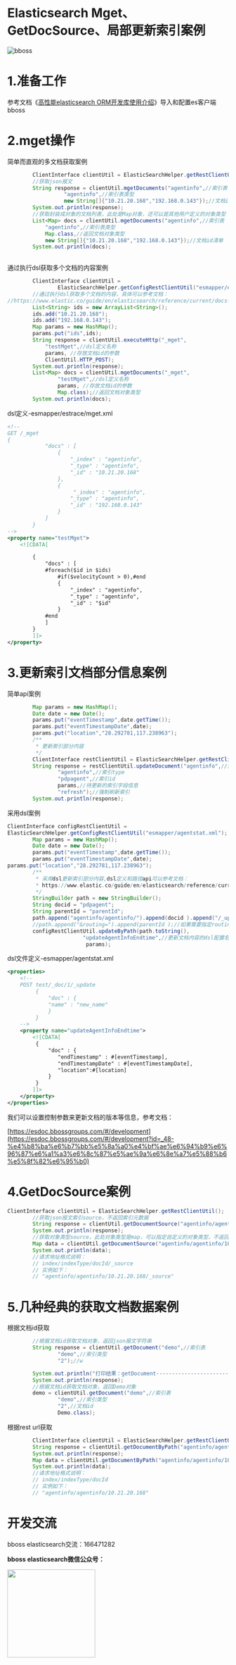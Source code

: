# Elasticsearch Mget、GetDocSource、局部更新索引案例

![bboss](https://static.oschina.net/uploads/user/47/94045_50.jpg?t=1386945037000)

 

# 1.准备工作

参考文档《[高性能elasticsearch ORM开发库使用介绍](development.md)》导入和配置es客户端bboss



# 2.mget操作

简单而直观的多文档获取案例

```java
		ClientInterface clientUtil = ElasticSearchHelper.getRestClientUtil();
		//获取json报文
		String response = clientUtil.mgetDocuments("agentinfo",//索引表
				  "agentinfo",//索引表类型
				  new String[]{"10.21.20.168","192.168.0.143"});//文档id清单
		System.out.println(response);
		//获取封装成对象的文档列表，此处是Map对象，还可以是其他用户定义的对象类型
		List<Map> docs = clientUtil.mgetDocuments("agentinfo",//索引表
			"agentinfo",//索引表类型
			Map.class,//返回文档对象类型
			new String[]{"10.21.20.168","192.168.0.143"});//文档id清单
		System.out.println(docs);
	 
```

通过执行dsl获取多个文档的内容案例

```java
        ClientInterface clientUtil = 
                ElasticSearchHelper.getConfigRestClientUtil("esmapper/estrace/mget.xml");
		//通过执行dsl获取多个文档的内容，具体可以参考文档：
//https://www.elastic.co/guide/en/elasticsearch/reference/current/docs-multi-get.html
		List<String> ids = new ArrayList<String>();
		ids.add("10.21.20.168");
		ids.add("192.168.0.143");
		Map params = new HashMap();
		params.put("ids",ids);
		String response = clientUtil.executeHttp("_mget",
			"testMget",//dsl定义名称
			params, //存放文档id的参数
			ClientUtil.HTTP_POST);
		System.out.println(response);
		List<Map> docs = clientUtil.mgetDocuments("_mget",
				"testMget",//dsl定义名称
				params, //存放文档id的参数
				Map.class);//返回文档对象类型
		System.out.println(docs);
```

dsl定义-esmapper/estrace/mget.xml

```xml
<!--
GET /_mget
{
            "docs" : [
                {
                    "_index" : "agentinfo",
                    "_type" : "agentinfo",
                    "_id" : "10.21.20.168"
                },
                {
                     "_index" : "agentinfo",
                    "_type" : "agentinfo",
                    "_id" : "192.168.0.143"
                }
            ]
        }
-->
<property name="testMget">
    <![CDATA[

        {
            "docs" : [
            #foreach($id in $ids)
                #if($velocityCount > 0),#end
                {
                    "_index" : "agentinfo",
                    "_type" : "agentinfo",
                    "_id" : "$id"
                }
            #end
            ]
        }
        ]]>
</property>
```



# 3.更新索引文档部分信息案例

简单api案例

```java
        Map params = new HashMap();
		Date date = new Date();
		params.put("eventTimestamp",date.getTime());
		params.put("eventTimestampDate",date);
        params.put("location","28.292781,117.238963");
		/**
		 * 更新索引部分内容
		 */
		ClientInterface restClientUtil = ElasticSearchHelper.getRestClientUtil();
		String response = restClientUtil.updateDocument("agentinfo",//索引表名称
				"agentinfo",//索引type
				"pdpagent",//索引id
				params,//待更新的索引字段信息
				"refresh");//强制刷新索引
		System.out.println(response);
```

采用dsl案例

```java
ClientInterface configRestClientUtil = 
ElasticSearchHelper.getConfigRestClientUtil("esmapper/agentstat.xml");
		Map params = new HashMap();
		Date date = new Date();
		params.put("eventTimestamp",date.getTime());
		params.put("eventTimestampDate",date);
params.put("location","28.292781,117.238963");
		/**
		 * 采用dsl更新索引部分内容,dsl定义和路径api可以参考文档：
		 * https://www.elastic.co/guide/en/elasticsearch/reference/current/docs-update.html
		 */
		StringBuilder path = new StringBuilder();
        String docid = "pdpagent";
        String parentId = "parentId";
		path.append("agentinfo/agentinfo/").append(docid ).append("/_update?refresh");//自行拼接rest api地址
        //path.append("&routing=").append(parentId );//如果需要指定routing，则使用routing参数
		configRestClientUtil.updateByPath(path.toString(),
						"updateAgentInfoEndtime",//更新文档内容的dsl配置名称
				         params);
```

dsl文件定义-esmapper/agentstat.xml

```xml
<properties>
    <!--
    POST test/_doc/1/_update
         {
             "doc" : {
             "name" : "new_name"
             }
         }
    -->
    <property name="updateAgentInfoEndtime">
        <![CDATA[
         {
             "doc" : {
                "endTimestamp" : #[eventTimestamp],
                "endTimestampDate" : #[eventTimestampDate],
                "location":#[location]
             }
         }
        ]]>
    </property>
</properties>
```

我们可以设置控制参数来更新文档的版本等信息，参考文档：

[https://esdoc.bbossgroups.com/#/development](https://esdoc.bbossgroups.com/#/development?id=_48-%e4%b8%ba%e6%b7%bb%e5%8a%a0%e4%bf%ae%e6%94%b9%e6%96%87%e6%a1%a3%e6%8c%87%e5%ae%9a%e6%8e%a7%e5%88%b6%e5%8f%82%e6%95%b0)

# 4.GetDocSource案例

```java
ClientInterface clientUtil = ElasticSearchHelper.getRestClientUtil();
		//获取json报文索引source，不返回索引元数据
		String response = clientUtil.getDocumentSource("agentinfo/agentinfo/10.21.20.168/_source");
		System.out.println(response);
		//获取对象类型source，此处对象类型是map，可以指定自定义的对象类型，不返回索引元数据
		Map data = clientUtil.getDocumentSource("agentinfo/agentinfo/10.21.20.168/_source",Map.class);
		System.out.println(data);
		//请求地址格式说明：
		// index/indexType/docId/_source
		// 实例如下：
		// "agentinfo/agentinfo/10.21.20.168/_source"
```



# 5.几种经典的获取文档数据案例

根据文档id获取

```java
        //根据文档id获取文档对象，返回json报文字符串
		String response = clientUtil.getDocument("demo",//索引表
				"demo",//索引类型
				"2");//w

		System.out.println("打印结果：getDocument-------------------------");
		System.out.println(response);
		//根据文档id获取文档对象，返回Demo对象
		demo = clientUtil.getDocument("demo",//索引表
				"demo",//索引类型
				"2",//文档id
				Demo.class);
```

根据rest url获取

```java
        ClientInterface clientUtil = ElasticSearchHelper.getRestClientUtil();
		String response = clientUtil.getDocumentByPath("agentinfo/agentinfo/10.21.20.168");
		System.out.println(response);
		Map data = clientUtil.getDocumentByPath("agentinfo/agentinfo/10.21.20.168",Map.class);
		System.out.println(data);
		//请求地址格式说明：
		// index/indexType/docId
		// 实例如下：
		// "agentinfo/agentinfo/10.21.20.168"
```

# 开发交流



bboss elasticsearch交流：166471282

**bboss elasticsearch微信公众号：**

<img src="https://static.oschina.net/uploads/space/2017/0617/094201_QhWs_94045.jpg"  height="200" width="200">

 
